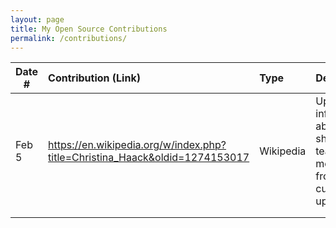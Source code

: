 ```yaml
---
layout: page
title: My Open Source Contributions
permalink: /contributions/
---
```


<!--
Type of the contribution should be "Wikipedia edit", "OpenStreet Map feature", "Documentation", "Course website", "Blog",
"Browser Add-on", etc.

The description should include a brief summary of what you did.

The link should bring us to a public page that shows your contribution. 

Replace the first row with your own contribution. 

-->





| Date #       | Contribution (Link)  | Type  | Description |
|---|:---|:---|:---|
| Feb 5   | https://en.wikipedia.org/w/index.php?title=Christina_Haack&oldid=1274153017    | Wikipedia    |   Updated information about the show's team members from current updates.    |
|     |     |     |      |
|     |     |     |      |
